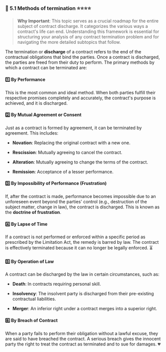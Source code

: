 ### 📌 5.1 Methods of termination ⭐⭐⭐⭐

>**Why Important**: This topic serves as a crucial roadmap for the entire subject of contract discharge. It categorizes the various ways a contract's life can end. Understanding this framework is essential for structuring your analysis of any contract termination problem and for navigating the more detailed subtopics that follow.

The termination or **discharge** of a contract refers to the end of the contractual obligations that bind the parties. Once a contract is discharged, the parties are freed from their duty to perform. The primary methods by which a contract can be terminated are:

#### 1️⃣ By Performance 
This is the most common and ideal method. When both parties fulfill their respective promises completely and accurately, the contract's purpose is achieved, and it is discharged.

#### 2️⃣ By Mutual Agreement or Consent 
Just as a contract is formed by agreement, it can be terminated by agreement. This includes:

- **Novation**: Replacing the original contract with a new one.
    
- **Rescission**: Mutually agreeing to cancel the contract.
    
- **Alteration**: Mutually agreeing to change the terms of the contract.
    
- **Remission**: Acceptance of a lesser performance.
    

#### 3️⃣ By Impossibility of Performance (Frustration) 
If, after the contract is made, performance becomes impossible due to an unforeseen event beyond the parties' control (e.g., destruction of the subject matter, change in law), the contract is discharged. This is known as the **doctrine of frustration**.

#### 4️⃣ By Lapse of Time 
If a contract is not performed or enforced within a specific period as prescribed by the Limitation Act, the remedy is barred by law. The contract is effectively terminated because it can no longer be legally enforced. ⏳

#### 5️⃣ By Operation of Law 
A contract can be discharged by the law in certain circumstances, such as:

- **Death**: In contracts requiring personal skill.
    
- **Insolvency**: The insolvent party is discharged from their pre-existing contractual liabilities.
    
- **Merger**: An inferior right under a contract merges into a superior right.
    

#### 6️⃣ By Breach of Contract 
When a party fails to perform their obligation without a lawful excuse, they are said to have breached the contract. A serious breach gives the innocent party the right to treat the contract as terminated and to sue for damages. 💔